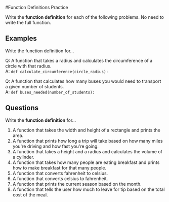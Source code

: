 #Function Definitions Practice 

Write the **function definition** for each of the following problems. No need to write the full function.

## Examples
Write the function definition for...

Q: A function that takes a radius and calculates the circumference of a circle with that radius.  
A: `def calculate_circumference(circle_radius):`

Q: A function that calculates how many buses you would need to transport a given number of students.  
A: `def buses_needed(number_of_students):`

## Questions
Write the **function definition** for...

1. A function that takes the width and height of a rectangle and prints the area.
1. A function that prints how long a trip will take based on how many miles you're driving and how fast you're going.
1. A function that takes a height and a radius and calculates the volume of a cylinder.
1. A function that takes how many people are eating breakfast and prints how to make breakfast for that many people.
1. A function that converts fahrenheit to celsius.
1. A function that converts celsius to fahrenheit.
1. A function that prints the current season based on the month.
1. A function that tells the user how much to leave for tip based on the total cost of the meal.
